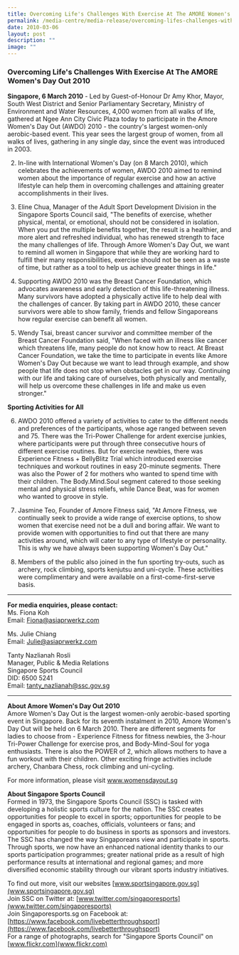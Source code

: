 ```yaml
---
title: Overcoming Life's Challenges With Exercise At The AMORE Women's Day Out 2010
permalink: /media-centre/media-release/overcoming-lifes-challenges-with-exercise-at-the-amore-womens-day/
date: 2010-03-06
layout: post
description: ""
image: ""
---
```

### **Overcoming Life's Challenges With Exercise At The AMORE Women's Day Out 2010**

**Singapore, 6 March 2010** - Led by Guest-of-Honour Dr Amy Khor, Mayor, South West District and Senior Parliamentary Secretary, Ministry of Environment and Water Resources, 4,000 women from all walks of life, gathered at Ngee Ann City Civic Plaza today to participate in the Amore Women's Day Out (AWDO) 2010 - the country's largest women-only aerobic-based event. This year sees the largest group of women, from all walks of lives, gathering in any single day, since the event was introduced in 2003.

2. In-line with International Women's Day (on 8 March 2010), which celebrates the achievements of women, AWDO 2010 aimed to remind women about the importance of regular exercise and how an active lifestyle can help them in overcoming challenges and attaining greater accomplishments in their lives.

3. Eline Chua, Manager of the Adult Sport Development Division in the Singapore Sports Council said, "The benefits of exercise, whether physical, mental, or emotional, should not be considered in isolation. When you put the multiple benefits together, the result is a healthier, and more alert and refreshed individual, who has renewed strength to face the many challenges of life. Through Amore Women's Day Out, we want to remind all women in Singapore that while they are working hard to fulfill their many responsibilities, exercise should not be seen as a waste of time, but rather as a tool to help us achieve greater things in life."

4. Supporting AWDO 2010 was the Breast Cancer Foundation, which advocates awareness and early detection of this life-threatening illness. Many survivors have adopted a physically active life to help deal with the challenges of cancer. By taking part in AWDO 2010, these cancer survivors were able to show family, friends and fellow Singaporeans how regular exercise can benefit all women.

5. Wendy Tsai, breast cancer survivor and committee member of the Breast Cancer Foundation said, "When faced with an illness like cancer which threatens life, many people do not know how to react. At Breast Cancer Foundation, we take the time to participate in events like Amore Women's Day Out because we want to lead through example, and show people that life does not stop when obstacles get in our way. Continuing with our life and taking care of ourselves, both physically and mentally, will help us overcome these challenges in life and make us even stronger."

**Sporting Activities for All**<br>

6. AWDO 2010 offered a variety of activities to cater to the different needs and preferences of the participants, whose age ranged between seven and 75. There was the Tri-Power Challenge for ardent exercise junkies, where participants were put through three consecutive hours of different exercise routines. But for exercise newbies, there was Experience Fitness + BellyBlitz Trial which introduced exercise techniques and workout routines in easy 20-minute segments. There was also the Power of 2 for mothers who wanted to spend time with their children. The Body.Mind.Soul segment catered to those seeking mental and physical stress reliefs, while Dance Beat, was for women who wanted to groove in style.

7. Jasmine Teo, Founder of Amore Fitness said, "At Amore Fitness, we continually seek to provide a wide range of exercise options, to show women that exercise need not be a dull and boring affair. We want to provide women with opportunities to find out that there are many activities around, which will cater to any type of lifestyle or personality. This is why we have always been supporting Women's Day Out."

8. Members of the public also joined in the fun sporting try-outs, such as archery, rock climbing, sports kenjutsu and uni-cycle. These activities were complimentary and were available on a first-come-first-serve basis.

---

**For media enquiries, please contact:**
<br>
Ms. Fiona Koh
<br>
Email: [Fiona@asiaprwerkz.com](mailto:Fiona@asiaprwerkz.com)

Ms. Julie Chiang
<br>
Email: [Julie@asiaprwerkz.com](mailto:Julie@asiaprwerkz.com)

Tanty Nazlianah Rosli
<br>
Manager, Public & Media Relations
<br>
Singapore Sports Council
<br>
DID: 6500 5241
<br>
Email: [tanty_nazlianah@ssc.gov.sg](mailto:tanty_nazlianah@ssc.gov.sg)

---


**About Amore Women's Day Out 2010**<br>
Amore Women's Day Out is the largest women-only aerobic-based sporting event in Singapore. Back for its seventh instalment in 2010, Amore Women's Day Out will be held on 6 March 2010. There are different segments for ladies to choose from - Experience Fitness for fitness newbies, the 3-hour Tri-Power Challenge for exercise pros, and Body-Mind-Soul for yoga enthusiasts. There is also the POWER of 2, which allows mothers to have a fun workout with their children. Other exciting fringe activities include archery, Chanbara Chess, rock climbing and uni-cycling.

For more information, please visit www.womensdayout.sg

**About Singapore Sports Council**<br>
Formed in 1973, the Singapore Sports Council (SSC) is tasked with developing a holistic sports culture for the nation. The SSC creates opportunities for people to excel in sports; opportunities for people to be engaged in sports as, coaches, officials, volunteers or fans; and opportunities for people to do business in sports as sponsors and investors. The SSC has changed the way Singaporeans view and participate in sports. Through sports, we now have an enhanced national identity thanks to our sports participation programmes; greater national pride as a result of high performance results at international and regional games; and more diversified economic stability through our vibrant sports industry initiatives.

To find out more, visit our websites [www.sportsingapore.gov.sg](www.sportsingapore.gov.sg)
<br>
Join SSC on Twitter at: [www.twitter.com/singaporesports](www.twitter.com/singaporesports)
<br>
Join Singaporesports.sg on Facebook at: [https://www.facebook.com/livebetterthroughsport](https://www.facebook.com/livebetterthroughsport)
<br>
For a range of photographs, search for "Singapore Sports Council" on [www.flickr.com](www.flickr.com)
